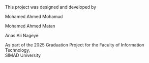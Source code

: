 This project was designed and developed by

Mohamed Ahmed Mohamud

Mohamed Ahmed Matan

Anas Ali Nageye

As part of the 2025 Graduation Project for the Faculty of Information Technology,  
SIMAD University
